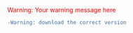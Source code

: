 <span style="color: red;">Warning: Your warning message here</span>
```diff
-Warning: download the correct version
```